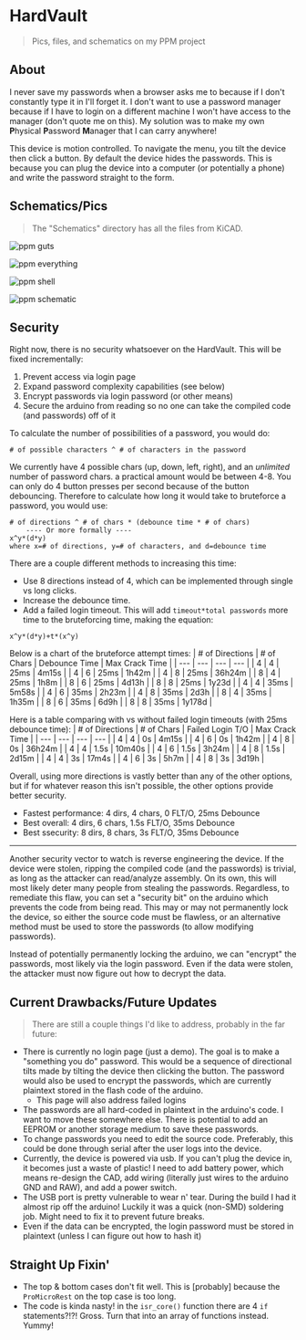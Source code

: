 # HardVault
> Pics, files, and schematics on my PPM project

## About
I never save my passwords when a browser asks me to because if I don't constantly type it in I'll forget it. I don't want to use a password manager because if I have to login on a different machine I won't have access to the manager (don't quote me on this). My solution was to make my own <b>P</b>hysical <b>P</b>assword <b>M</b>anager that I can carry anywhere!

This device is motion controlled. To navigate the menu, you tilt the device then click a button. By default the device hides the passwords. This is because you can plug the device into a computer (or potentially a phone) and write the password straight to the form.

## Schematics/Pics
> The "Schematics" directory has all the files from KiCAD.

![ppm guts](https://github.com/owenCocjin/HardVault/blob/master/Pics/hardware.jpg "PPM Hardware")

![ppm everything](https://github.com/owenCocjin/HardVault/blob/master/Pics/disassembled.jpg "PPM disassembled")

![ppm shell](https://github.com/owenCocjin/HardVault/blob/master/Pics/case_layered.jpg)

![ppm schematic](https://github.com/owenCocjin/HardVault/blob/master/Pics/ppm_schematic.png "Circuit Schematic")

## Security
Right now, there is no security whatsoever on the HardVault. This will be fixed incrementally:
1. Prevent access via login page
2. Expand password complexity capabilities (see below)
3. Encrypt passwords via login password (or other means)
4. Secure the arduino from reading so no one can take the compiled code (and passwords) off of it

To calculate the number of possibilities of a password, you would do:
```
# of possible characters ^ # of characters in the password
```
We currently have 4 possible chars (up, down, left, right), and an _unlimited_ number of password chars. a practical amount would be between 4-8. You can only do 4 button presses per second because of the button debouncing. Therefore to calculate how long it would take to bruteforce a password, you would use:
```
# of directions ^ # of chars * (debounce time * # of chars)
    ---- Or more formally ----
x^y*(d*y)
where x=# of directions, y=# of characters, and d=debounce time
```
There are a couple different methods to increasing this time:
- Use 8 directions instead of 4, which can be implemented through single vs long clicks.
- Increase the debounce time.
- Add a failed login timeout. This will add `timeout*total passwords` more time to the bruteforcing time, making the equation:
```
x^y*(d*y)+t*(x^y)
```

Below is a chart of the bruteforce attempt times:
| # of Directions | # of Chars | Debounce Time | Max Crack Time |
| --- | --- | --- | --- |
| 4 | 4 | 25ms | 4m15s |
| 4 | 6 | 25ms | 1h42m |
| 4 | 8 | 25ms | 36h24m |
| 8 | 4 | 25ms | 1h8m |
| 8 | 6 | 25ms | 4d13h |
| 8 | 8 | 25ms | 1y23d |
| 4 | 4 | 35ms | 5m58s |
| 4 | 6 | 35ms | 2h23m |
| 4 | 8 | 35ms | 2d3h |
| 8 | 4 | 35ms | 1h35m |
| 8 | 6 | 35ms | 6d9h |
| 8 | 8 | 35ms | 1y178d |

Here is a table comparing with vs without failed login timeouts (with 25ms debounce time):
| # of Directions | # of Chars | Failed Login T/O | Max Crack Time |
| --- | --- | --- | --- |
| 4 | 4 | 0s | 4m15s |
| 4 | 6 | 0s | 1h42m |
| 4 | 8 | 0s | 36h24m |
| 4 | 4 | 1.5s | 10m40s |
| 4 | 6 | 1.5s | 3h24m |
| 4 | 8 | 1.5s | 2d15m |
| 4 | 4 | 3s | 17m4s |
| 4 | 6 | 3s | 5h7m |
| 4 | 8 | 3s | 3d19h |

Overall, using more directions is vastly better than any of the other options, but if for whatever reason this isn't possible, the other options provide better security.

- Fastest performance: 4 dirs, 4 chars, 0 FLT/O, 25ms Debounce
- Best overall: 4 dirs, 6 chars, 1.5s FLT/O, 35ms Debounce
- Best ssecurity: 8 dirs, 8 chars, 3s FLT/O, 35ms Debounce

---

Another security vector to watch is reverse engineering the device. If the device were stolen, ripping the compiled code (and the passwords) is trivial, as long as the attacker can read/analyze assembly. On its own, this will most likely deter many people from stealing the passwords. Regardless, to remediate this flaw, you can set a "security bit" on the arduino which prevents the code from being read. This may or may not permanently lock the device, so either the source code must be flawless, or an alternative method must be used to store the passwords (to allow modifying passwords).

Instead of potentially permanently locking the arduino, we can "encrypt" the passwords, most likely via the login password. Even if the data were stolen, the attacker must now figure out how to decrypt the data.

## Current Drawbacks/Future Updates
> There are still a couple things I'd like to address, probably in the far future:
- There is currently no login page (just a demo). The goal is to make a "something you do" password. This would be a sequence of directional tilts made by tilting the device then clicking the button. The password would also be used to encrypt the passwords, which are currently plaintext stored in the flash code of the arduino.
	- This page will also address failed logins
- The passwords are all hard-coded in plaintext in the arduino's code. I want to move these somewhere else. There is potential to add an EEPROM or another storage medium to save these passwords.
- To change passwords you need to edit the source code. Preferably, this could be done through serial after the user logs into the device.
- Currently, the device is powered via usb. If you can't plug the device in, it becomes just a waste of plastic! I need to add battery power, which means re-design the CAD, add wiring (literally just wires to the arduino GND and RAW), and add a power switch.
- The USB port is pretty vulnerable to wear n' tear. During the build I had it almost rip off the arduino! Luckily it was a quick (non-SMD) soldering job. Might need to fix it to prevent future breaks.
- Even if the data can be encrypted, the login password must be stored in plaintext (unless I can figure out how to hash it)

## Straight Up Fixin'
- The top & bottom cases don't fit well. This is [probably] because the `ProMicroRest` on the top case is too long.
- The code is kinda nasty! in the `isr_core()` function there are 4 `if` statements?!?! Gross. Turn that into an array of functions instead. Yummy!
